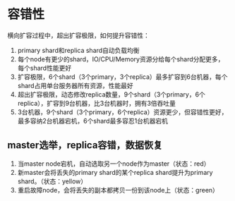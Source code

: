 # 容错性

横向扩容过程中，超出扩容极限，如何提升容错性：
1. primary shard和replica shard自动负载均衡
2. 每个node有更少的shard，IO/CPU/Memory资源分给每个shard分配更多，每个shard性能更好
3. 扩容极限，6个shard（3个primary，3个replica）最多扩容到6台机器，每个shard占用单台服务器所有资源，性能最好
4. 超出扩容极限，动态修改replica数量，9个shard（3个primary，6个replica），扩容到9台机器，比3台机器时，拥有3倍吞吐量
4. 3台机器，9个shard（3个primary，6个replica）资源更少，但容错性更好，最多容纳2台机器宕机，6个shard最多容忍1台机器宕机

master选举，replica容错，数据恢复
---------------------------
1. 当master node宕机，自动选取另一个node作为master（状态：red）
2. 新master会将丢失的primary shard的某个replica shard提升为primary shard。（状态：yellow）
3. 重启故障node，会将丢失的副本都拷贝一份到该node上（状态：green）
